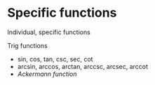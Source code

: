 # Specific functions

Individual, specific functions

Trig functions
- sin, cos, tan, csc, sec, cot
- arcsin, arccos, arctan, arccsc, arcsec, arccot
- *Ackermann function*
